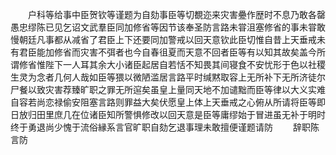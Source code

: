 <!-- { "loadSidebar": true } -->
　　户科等给事中臣贺钦等谨题为自劾事臣等切覩迩来灾害疉作歴时不息乃敢各罄愚忠缪陈已见乞诏文武羣臣同加修省等因节该奉圣防言路未甞沮塞修省的事未甞敢慢朝廷凡事都从减省了君臣上下还要同加警戒以回天意钦此臣切惟自昔上天垂戒未有君臣能加修省而灾害不弭者也今自春徂夏而天意不回者臣等有以知其故矣盖今所谓修省惟陛下一人耳其余大小诸臣起居自若恬不知畏其间寝食不安忧形于色以社稷生灵为念者几何人哉如臣等猥以微陋滥居言路平时缄黙取容上无所补下无所济徒尔尸餐以致灾害荐臻旷职之罪无所逭矣虽皇上量同天地不加谴黜而臣等律以大义实难自容若尚恋禄偷安阻塞言路则罪益大矣伏愿皇上体上天垂戒之心俯从所请将臣等即日放归田里庶几在位诸臣知所警惧修改以回天意是臣等庸缪始于冒进虽无补于明时终于勇退尚少愧于流俗縁系言官旷职自劾乞退事理未敢擅便谨题请防
　　辞职陈言防
